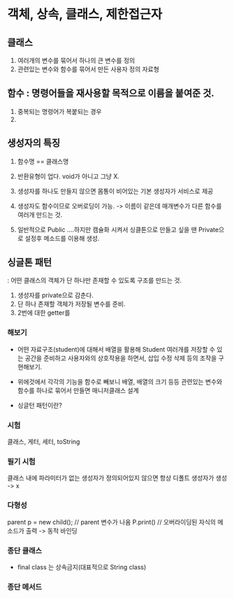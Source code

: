 # 객체, 상속, 클래스, 제한접근자



## 클래스
1. 여러개의 변수를 묶어서 하나의 큰 변수를 정의
2. 관련있는 변수와 함수를 묶어서 만든 사용자 정의 자료형


## 함수 : 명령어들을 재사용할 목적으로 이름을 붙여준 것.
1. 중복되는 명령어가 복붙되는 경우
2. 



## 생성자의 특징
1. 함수명 == 클래스명
2. 반환유형이 업다. void가 아니고 그냥 X.
3. 생성자를 하나도 만들지 않으면 몸통이 비어있는 기본 생성자가 서비스로 제공
4. 생성자도 함수이므로 오버로딩이 가능. -> 이름이 같은데 매개변수가 다른 함수를 여러개 만드는 것.

5. 일반적으로 Public ....하지만 캠슐화 시켜서 싱클톤으로 만들고 싶을 땐 Private으로 설정후 메소드를 이용해 생성.


## 싱글톤 패턴
: 어떤 클래스의 객체가 단 하나만 존재할 수 있도록 구조를 만드는 것.
1. 생성자를 private으로 감춘다.
2. 단 하나 존재할 객체가 저장될 변수를 준비.
3. 2번에 대한 getter를 


### 해보기
* 어떤 자료구조(student)에 대해서 배열을 활용해 Student 여러개를 저장할 수 있는 공간을 준비하고 사용자와의 상호작용을 하면서, 삽입 수정 삭제 등의 조작을 구현해보기.

* 위에것에서 각각의 기능을 함수로 빼보니 배열, 배열의 크기 등등 관련있는 변수와 함수를 하나로 묶어서 만들면 매니저클래스 설계

* 싱글턴 패턴이란?



### 시험
클래스, 게터, 세터, toString


### 필기 시험

클래스 내에 파라미터가 없는 생성자가 정의되어있지 않으면 항상 디폴트 생성자가 생성 -> x



### 다형성

parent p = new child();     // parent 변수가 나옴
P.print()                   // 오버라이딩된 자식의 메소드가 출력 -> 동적 바인딩


### 종단 클래스

* final class 는 상속금지(대표적으로 String class)




### 종단 메서드






























